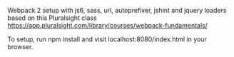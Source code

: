 Webpack 2 setup with js6, sass, url, autoprefixer, jshint and jquery loaders based on this Pluralsight class https://app.pluralsight.com/library/courses/webpack-fundamentals/ 

To setup, run npm install and visit localhost:8080/index.html in your browser. 
